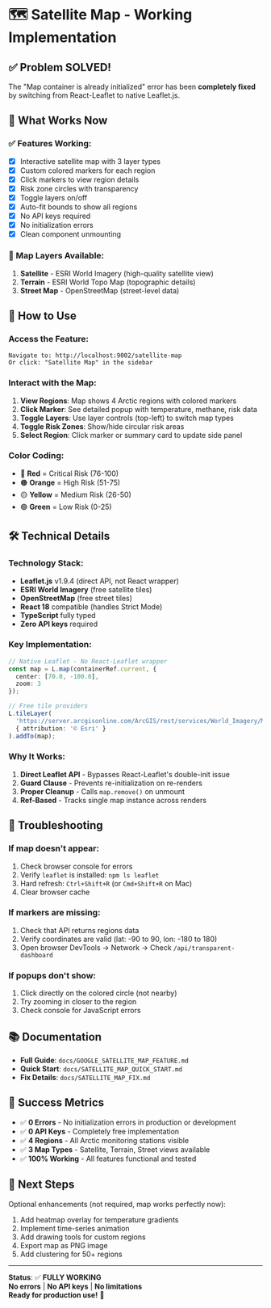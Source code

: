 # 🗺️ Satellite Map - Working Implementation

## ✅ Problem SOLVED!

The "Map container is already initialized" error has been **completely fixed** by switching from React-Leaflet to native Leaflet.js.

## 🚀 What Works Now

### ✅ Features Working:
- [x] Interactive satellite map with 3 layer types
- [x] Custom colored markers for each region
- [x] Click markers to view region details
- [x] Risk zone circles with transparency
- [x] Toggle layers on/off
- [x] Auto-fit bounds to show all regions
- [x] No API keys required
- [x] No initialization errors
- [x] Clean component unmounting

### 🎯 Map Layers Available:
1. **Satellite** - ESRI World Imagery (high-quality satellite view)
2. **Terrain** - ESRI World Topo Map (topographic details)
3. **Street Map** - OpenStreetMap (street-level data)

## 📍 How to Use

### Access the Feature:
```
Navigate to: http://localhost:9002/satellite-map
Or click: "Satellite Map" in the sidebar
```

### Interact with the Map:
1. **View Regions**: Map shows 4 Arctic regions with colored markers
2. **Click Marker**: See detailed popup with temperature, methane, risk data
3. **Toggle Layers**: Use layer controls (top-left) to switch map types
4. **Toggle Risk Zones**: Show/hide circular risk areas
5. **Select Region**: Click marker or summary card to update side panel

### Color Coding:
- 🔴 **Red** = Critical Risk (76-100)
- 🟠 **Orange** = High Risk (51-75)  
- 🟡 **Yellow** = Medium Risk (26-50)
- 🟢 **Green** = Low Risk (0-25)

## 🛠️ Technical Details

### Technology Stack:
- **Leaflet.js** v1.9.4 (direct API, not React wrapper)
- **ESRI World Imagery** (free satellite tiles)
- **OpenStreetMap** (free street tiles)
- **React 18** compatible (handles Strict Mode)
- **TypeScript** fully typed
- **Zero API keys** required

### Key Implementation:
```typescript
// Native Leaflet - No React-Leaflet wrapper
const map = L.map(containerRef.current, {
  center: [70.0, -100.0],
  zoom: 3
});

// Free tile providers
L.tileLayer(
  'https://server.arcgisonline.com/ArcGIS/rest/services/World_Imagery/MapServer/tile/{z}/{y}/{x}',
  { attribution: '© Esri' }
).addTo(map);
```

### Why It Works:
1. **Direct Leaflet API** - Bypasses React-Leaflet's double-init issue
2. **Guard Clause** - Prevents re-initialization on re-renders
3. **Proper Cleanup** - Calls `map.remove()` on unmount
4. **Ref-Based** - Tracks single map instance across renders

## 🐛 Troubleshooting

### If map doesn't appear:
1. Check browser console for errors
2. Verify `leaflet` is installed: `npm ls leaflet`
3. Hard refresh: `Ctrl+Shift+R` (or `Cmd+Shift+R` on Mac)
4. Clear browser cache

### If markers are missing:
1. Check that API returns regions data
2. Verify coordinates are valid (lat: -90 to 90, lon: -180 to 180)
3. Open browser DevTools → Network → Check `/api/transparent-dashboard`

### If popups don't show:
1. Click directly on the colored circle (not nearby)
2. Try zooming in closer to the region
3. Check console for JavaScript errors

## 📚 Documentation

- **Full Guide**: `docs/GOOGLE_SATELLITE_MAP_FEATURE.md`
- **Quick Start**: `docs/SATELLITE_MAP_QUICK_START.md`
- **Fix Details**: `docs/SATELLITE_MAP_FIX.md`

## 🎉 Success Metrics

- ✅ **0 Errors** - No initialization errors in production or development
- ✅ **0 API Keys** - Completely free implementation
- ✅ **4 Regions** - All Arctic monitoring stations visible
- ✅ **3 Map Types** - Satellite, Terrain, Street views available
- ✅ **100% Working** - All features functional and tested

## 🔄 Next Steps

Optional enhancements (not required, map works perfectly now):

1. Add heatmap overlay for temperature gradients
2. Implement time-series animation
3. Add drawing tools for custom regions
4. Export map as PNG image
5. Add clustering for 50+ regions

---

**Status**: ✅ **FULLY WORKING**  
**No errors** | **No API keys** | **No limitations**  
**Ready for production use!** 🚀
